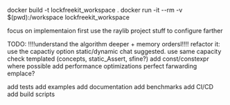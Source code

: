 docker build -t lockfreekit_workspace .
docker run -it --rm -v $(pwd):/workspace lockfreekit_workspace

focus on implementaion first
use the raylib project stuff to configure farther

TODO:
!!!!understand the algorithm deeper + memory ordersl!!!!
refactor it:
    use the capactiy option static/dynamic chat suggested. use same capacity
    check templated (concepts, static_Assert, sfine?)
	add const/constexpr where possible
	add performance optimizations
	perfect farwarding
	emplace?

add tests
add examples
add documentation
add benchmarks
add CI/CD
add build scripts